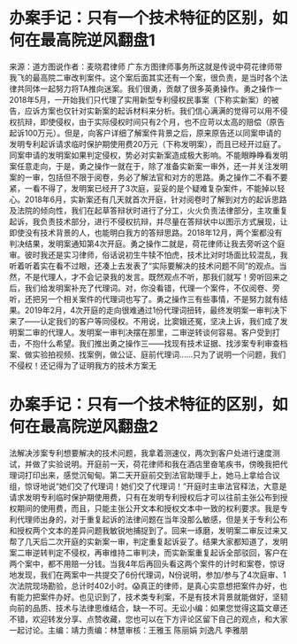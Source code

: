 # 办案手记：只有一个技术特征的区别，如何在最高院逆风翻盘1

来源：道方图说作者：麦晓君律师 广东方图律师事务所这就是传说中荷花律师带我飞的最高院二审改判案件。这个案后面其实还有一个案，很负责，是当时各个法律共同体一起努力将TA推向迷案。我们很勇，贡献了很多英勇操作。勇之操作一2018年5月，一开始我们只代理了实用新型专利侵权民事案（下称实新案）的被告，应诉方案也仅针对实新案的起诉材料来分析。我们信心满满的觉得可以用不侵权抗辩，即使侵权，由于实际侵权时间只有2个月，也不应苛以太高的赔偿（原告起诉100万元）。但是，向客户详细了解案件背景之后，原来原告还以同案申请的发明专利起诉请求临时保护期使用费20万元（下称发明案），而且已经开过庭了。同案申请的发明案如果判定侵权，势必对实新案造成极大影响。不能眼睁睁看发明案任意走向，于是，勇之操作一就在于，除了准备实新案一审外，还一并关注发明案的一审，包括但不限于阅卷，务必了解法官和对方的思路。勇之操作二不看不要紧，一看不得了，发明案已经开了3次庭，妥妥的是个疑难复杂案件，不能掉以轻心。2018年6月，实新案还有几天就首次开庭，针对阅卷时了解到对方的起诉思路及法院的倾向性，我们在起草答辩状时进行了分工，火火负责法律部分，主攻重复起诉，我负责技术部分，进行不侵权抗辩，并尽量在答辩状中以图示方式展现，让即使没有技术背景的人，也能明白我方的答辩思路。2018年12月，两个案都没有判决结果，发明案通知第4次开庭。勇之操作二就是，荷花律师让我去旁听这个庭审。彼时我还是实习律师，俗话说初生牛犊不怕虎，技术比对时场面比较混乱，我听着听着实在看不过眼，还凑上去发表了“实际要解决的技术问题不同”的观点。当然，不是代理人，才不会记录我的发言。既然观点不听，那我们就写！旁听回来之后，我们给发明案补充了代理词。对，你没看错，代理一个案件，不仅阅卷、旁听，还把另一个相关案件的代理词也写了。勇之操作三有些事情，不是努力就有结果。2019年2月，4次开庭的走向很难通过1份代理词扭转，最终发明案一审判决下来了——认定我们的客户等同侵权。不用说，比窦娥还冤，坚决上诉，我们成了发明案二审的代理人。发明案一审判决摆在那里，二审逆转谈何容易。客户受到打击，不抱什么希望。我们推出勇之操作三——找现有技术证据、找涉案专利审查档案、做实验拍视频、找案例，做公证、庭前代理词……只为了说明一个问题，我们不侵权！还记得为了证明我方的技术方案无

# 办案手记：只有一个技术特征的区别，如何在最高院逆风翻盘2

法解决涉案专利想要解决的技术问题，我拿着测速仪，两次到客户处进行速度测试，并做了实验说明。开庭前一天，荷花律师和我在酒店里奋笔疾书，傍晚我把代理词打印出来，感觉沉甸甸。第二天开庭前交到法官助理手上，她马上拿给合议组，惊讶地说“她们交了代理词！她们交了代理词！”开庭时主审法官释法，大意是请求发明专利临时保护期使用费，只有在发明专利授权后才可以往前主张公布到授权期间的使用费，而且，只能主张公开文本和授权文本中一致的权利要求。我是专利代理师出身的，对于重复起诉的法律问题在当年没那么敏感，但是关于专利公布和授权两个文本的差异问题我敏锐地捕捉到了。回来一琢磨，发明案二审反过来又帮了几天后二次开庭的实新案一审，判定重复起诉妥了。结果大家都知道了，发明案二审逆转判定不侵权，再审维持二审判决，而实新案重复起诉全部驳回，客户在两个案中，都不用赔一分钱。当我4年后再回头看这两个案件的计时和案卷，惊讶地发现，我们在两案中一共提交了6份代理词，N份说明，参加/参与了4次庭审、1次法院现场勘验，总计时402小时。😱真正的律师，是真心实意想把案件办好，也有能力把案件办好。也见识到了，技术类专利案，不是有技术背景就能做好，坚韧向前的品质、技术与法律思维结合，缺一不可。无讼小编：如果您觉得这篇文章还不错，欢迎转发分享、点赞收藏，您也可以在下方评论区留下自己的观点，和大家一起讨论。主编：靖力责编：林慧审核：王雅玉 陈丽娟 刘逸凡 李雅朋

